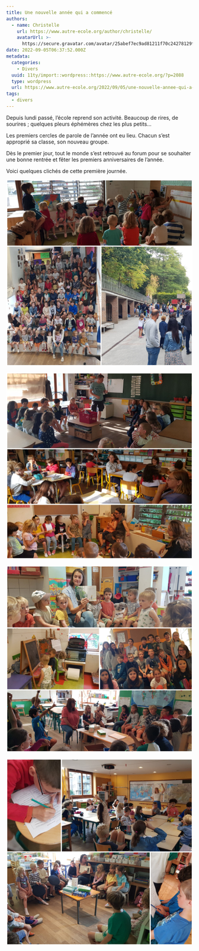```yaml
---
title: Une nouvelle année qui a commencé
authors:
  - name: Christelle
    url: https://www.autre-ecole.org/author/christelle/
    avatarUrl: >-
      https://secure.gravatar.com/avatar/25abef7ec9ad81211f70c24278129fd2?s=96&d=mm&r=g
date: 2022-09-05T06:37:52.000Z
metadata:
  categories:
    - Divers
  uuid: 11ty/import::wordpress::https://www.autre-ecole.org/?p=2088
  type: wordpress
  url: https://www.autre-ecole.org/2022/09/05/une-nouvelle-annee-qui-a-commence/
tags:
  - divers
---
```

Depuis lundi passé, l’école reprend son activité. Beaucoup de rires, de sourires ; quelques pleurs éphémères chez les plus petits…

Les premiers cercles de parole de l’année ont eu lieu. Chacun s’est approprié sa classe, son nouveau groupe. 

Dès le premier jour, tout le monde s’est retrouvé au forum pour se souhaiter une bonne rentrée et fêter les premiers anniversaires de l’année.

Voici quelques clichés de cette première journée.

[![](unnamed4-2048x2048-hatoB6Y2eeQ3.jpg)](https://www.autre-ecole.org/wp-content/uploads/2022/09/unnamed4-scaled.jpg)

[![](unnamed5-2048x2048-vQPerctdVoe4.jpeg)](https://www.autre-ecole.org/wp-content/uploads/2022/09/unnamed5-scaled.jpeg)

[![](unnamed6-2048x2048-vJdGjiGcmgzj.jpg)](https://www.autre-ecole.org/wp-content/uploads/2022/09/unnamed6-scaled.jpg)

[![](unnamed7-2048x2048-GTnbo0cOg5ye.jpg)](https://www.autre-ecole.org/wp-content/uploads/2022/09/unnamed7-scaled.jpg)